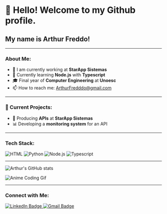 # 👋 Hello! Welcome to my Github profile.
## My name is Arthur Freddo!

---

### About Me:

- 🔭 I am currently working at **StarApp Sistemas**
- 🌱 Currently learning **Node.js** with **Typescript**
- 🎓 Final year of **Computer Engineering** at **Unoesc**
- 📫 How to reach me: ArthurFredddo@gmail.com

---

### 🚀 Current Projects:
- 🔨 Producing **APIs** at **StarApp Sistemas**
- 📊 Developing a **monitoring system** for an API

---

### Tech Stack:
![HTML](https://img.shields.io/badge/HTML-E34F26?style=for-the-badge&logo=html5&logoColor=white)
![Python](https://img.shields.io/badge/Python-3776AB?style=for-the-badge&logo=python&logoColor=white)
![Node.js](https://img.shields.io/badge/Node.js-339933?style=for-the-badge&logo=nodedotjs&logoColor=white)
![Typescript](https://img.shields.io/badge/Typescript-3178C6?style=for-the-badge&logo=typescript&logoColor=white)

---

![Arthur's GitHub stats](https://github-readme-stats.vercel.app/api?username=arthurfreddo&show_icons=true&theme=radical)

![Anime Coding Gif]([https://media.giphy.com/media/3oKIPa2TdahY8KYQhC/giphy.gif](https://i.giphy.com/media/v1.Y2lkPTc5MGI3NjExbGZ3bzhzMW05dHgzZGp3ZnRvY2wxNHF0ZTBhOWNtZ2M0ZGE4NWFmeiZlcD12MV9pbnRlcm5hbF9naWZfYnlfaWQmY3Q9Zw/WlNLukEnQOYEA9ZwdS/giphy.gif))

---

### Connect with Me:

<a href="https://www.linkedin.com/in/arthur-freddo-631304237/" target="_blank">
    <img src="https://img.shields.io/badge/-LinkedIn-blue?style=flat-square&logo=Linkedin&logoColor=white" alt="LinkedIn Badge">
</a>
<a href="https://mail.google.com/mail/?view=cm&fs=1&to=ArthurFredddo@gmail.com" target="_blank">
    <img src="https://img.shields.io/badge/-Gmail-red?style=flat-square&logo=Gmail&logoColor=white" alt="Gmail Badge">
</a>

